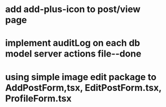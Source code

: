 # add add-plus-icon to post/view page
# implement auditLog on each db model server actions file--done
# using simple image edit package to AddPostForm,tsx, EditPostForm.tsx, ProfileForm.tsx
